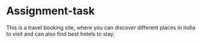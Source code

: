 # Assignment-task
This is a travel booking site, where you can discover different places in India to visit and can  also find best hotels to stay. 
